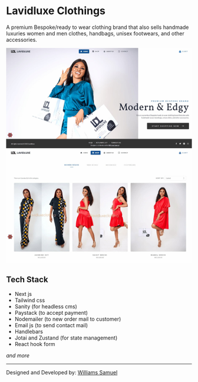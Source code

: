 # **Lavidluxe Clothings**

A premium Bespoke/ready to wear clothing brand that also sells handmade luxuries women and men clothes, handbags, unisex footwears, and other accessories.

![Lavidlxue home page](readme-imgs/home-page.jpg)
![Lavidluxe shop page](readme-imgs/shop.jpg)

## Tech Stack

- Next js
- Tailwind css
- Sanity (for headless cms)
- Paystack (to accept payment)
- Nodemailer (to new order mail to customer)
- Email js (to send contact mail)
- Handlebars
- Jotai and Zustand (for state management)
- React hook form

_and more_

---

Designed and Developed by: [Williams Samuel](https://williamssam.netlify.app/)
